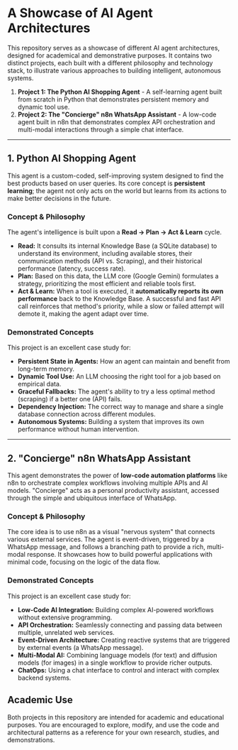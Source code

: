 # A Showcase of AI Agent Architectures

This repository serves as a showcase of different AI agent architectures, designed for academical and demonstrative purposes. It contains two distinct projects, each built with a different philosophy and technology stack, to illustrate various approaches to building intelligent, autonomous systems.

1.  **Project 1: The Python AI Shopping Agent** - A self-learning agent built from scratch in Python that demonstrates persistent memory and dynamic tool use.
2.  **Project 2: The "Concierge" n8n WhatsApp Assistant** - A low-code agent built in n8n that demonstrates complex API orchestration and multi-modal interactions through a simple chat interface.

---

## 1. Python AI Shopping Agent

This agent is a custom-coded, self-improving system designed to find the best products based on user queries. Its core concept is **persistent learning**; the agent not only acts on the world but learns from its actions to make better decisions in the future.

### Concept & Philosophy

The agent's intelligence is built upon a **Read -> Plan -> Act & Learn** cycle.

*   **Read:** It consults its internal Knowledge Base (a SQLite database) to understand its environment, including available stores, their communication methods (API vs. Scraping), and their historical performance (latency, success rate).
*   **Plan:** Based on this data, the LLM core (Google Gemini) formulates a strategy, prioritizing the most efficient and reliable tools first.
*   **Act & Learn:** When a tool is executed, it **automatically reports its own performance** back to the Knowledge Base. A successful and fast API call reinforces that method's priority, while a slow or failed attempt will demote it, making the agent adapt over time.

### Demonstrated Concepts

This project is an excellent case study for:

*   **Persistent State in Agents:** How an agent can maintain and benefit from long-term memory.
*   **Dynamic Tool Use:** An LLM choosing the right tool for a job based on empirical data.
*   **Graceful Fallbacks:** The agent's ability to try a less optimal method (scraping) if a better one (API) fails.
*   **Dependency Injection:** The correct way to manage and share a single database connection across different modules.
*   **Autonomous Systems:** Building a system that improves its own performance without human intervention.

---

## 2. "Concierge" n8n WhatsApp Assistant

This agent demonstrates the power of **low-code automation platforms** like n8n to orchestrate complex workflows involving multiple APIs and AI models. "Concierge" acts as a personal productivity assistant, accessed through the simple and ubiquitous interface of WhatsApp.

### Concept & Philosophy

The core idea is to use n8n as a visual "nervous system" that connects various external services. The agent is event-driven, triggered by a WhatsApp message, and follows a branching path to provide a rich, multi-modal response. It showcases how to build powerful applications with minimal code, focusing on the logic of the data flow.

### Demonstrated Concepts

This project is an excellent case study for:

*   **Low-Code AI Integration:** Building complex AI-powered workflows without extensive programming.
*   **API Orchestration:** Seamlessly connecting and passing data between multiple, unrelated web services.
*   **Event-Driven Architecture:** Creating reactive systems that are triggered by external events (a WhatsApp message).
*   **Multi-Modal AI:** Combining language models (for text) and diffusion models (for images) in a single workflow to provide richer outputs.
*   **ChatOps:** Using a chat interface to control and interact with complex backend systems.

## Academic Use

Both projects in this repository are intended for academic and educational purposes. You are encouraged to explore, modify, and use the code and architectural patterns as a reference for your own research, studies, and demonstrations.
